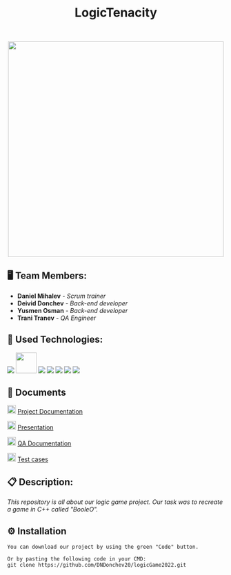 <h1 align="center">LogicTenacity</h1>
<br>
<p align="center">
<img src="https://cdn.discordapp.com/attachments/893001398646636544/974937196475850782/logoFinal.png" width="500px">
</p>


## 🖥 Team Members:
* **Daniel Mihalev** - *Scrum trainer* 
* **Deivid Donchev** - *Back-end developer* 
* **Yusmen Osman** - *Back-end developer* 
* **Trani Tranev** - *QA Engineer* 


## 🚀 Used Technologies:

<p align="left"> 
    <img src="https://img.icons8.com/color/48/000000/c-plus-plus-logo.png"/>
    <img src="https://www.sfml-dev.org/download/goodies/sfml-icon-small.png" width="48px" height="48px"/>
    <img src="https://img.icons8.com/fluency/48/000000/visual-studio-2019.png"/>
    <img src="https://img.icons8.com/color/48/000000/figma--v1.png"/>
    <img src="https://img.icons8.com/fluent/48/000000/microsoft-word-2019.png"/>
    <img src="https://img.icons8.com/color/48/000000/microsoft-powerpoint-2019--v1.png"/>
    <img src="https://img.icons8.com/color/48/000000/microsoft-excel-2019--v1.png"/>
  
  
  
## 📄 Documents
      
  <img src="https://user-images.githubusercontent.com/75934947/166557467-b0db5298-0c01-4201-aad8-69f17a7104dd.png" width="20px" height="20px"/> [Project Documentation](https://codingburgas-my.sharepoint.com/:w:/g/personal/tstranev20_codingburgas_bg/ETLvxkJx4ChMvMQO4yNmYswBkyFunEZwmKjV2XZON0mx-Q?e=JT9d75)
  
  <img src="https://user-images.githubusercontent.com/75934947/166558395-c1113581-36d0-4c2d-9c51-e1c4f7a32eb7.png" width="20px" height="20px"/> [Presentation](https://codingburgas-my.sharepoint.com/:p:/g/personal/tstranev20_codingburgas_bg/EX0s5J_lreVOklMsFR_WLtoBtlVX602N1zlyEVSaVIfLBA?e=HHRNzC)
    
 <img src="https://user-images.githubusercontent.com/75934947/166557467-b0db5298-0c01-4201-aad8-69f17a7104dd.png" width="20px" height="20px"/> [QA Documentation](https://codingburgas-my.sharepoint.com/:w:/g/personal/dndonchev20_codingburgas_bg/Eanx8Lut-FZPjZsGnh95UJgBaFYXPSYYGCTRRaw1TTUKSA?e=xfKIUi)
  
  <img src="https://img.icons8.com/color/48/000000/microsoft-excel-2019--v1.png" width="20px" height="20px"/> [Test cases](https://codingburgas-my.sharepoint.com/:x:/g/personal/tstranev20_codingburgas_bg/ES60-rojMtlKk7d6sTiL7nIB0kYylMJKjp1VjxF6FeVRlA?e=MJqYkj)
    
## 📋 Description:
    

*This repository is all about our logic game project. Our task was to recreate a game in C++ called "BooleO".*
  

## ⚙ Installation
```
You can download our project by using the green "Code" button.

Or by pasting the following code in your CMD:
git clone https://github.com/DNDonchev20/logicGame2022.git
```
